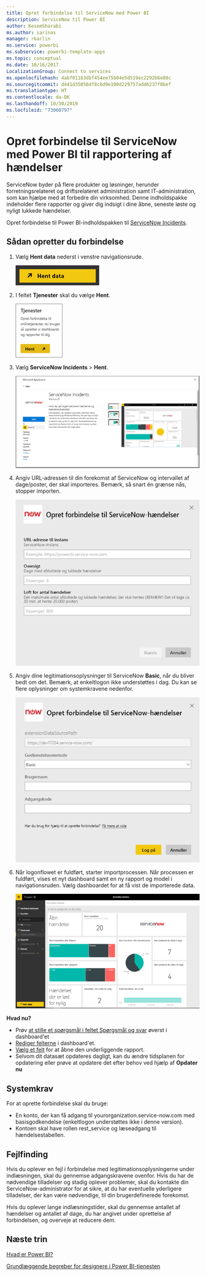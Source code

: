 ```yaml
---
title: Opret forbindelse til ServiceNow med Power BI
description: ServiceNow til Power BI
author: KesemSharabi
ms.author: sarinas
manager: rkarlin
ms.service: powerbi
ms.subservice: powerbi-template-apps
ms.topic: conceptual
ms.date: 10/16/2017
LocalizationGroup: Connect to services
ms.openlocfilehash: 4abf01163dbf454ee75b04e5d519ec2292b6e80c
ms.sourcegitcommit: d441d350504f8c6d9e100d229757add6237f0bef
ms.translationtype: HT
ms.contentlocale: da-DK
ms.lasthandoff: 10/30/2019
ms.locfileid: "73060797"
---
```

# <a name="connect-to-servicenow-with-power-bi-for-incident-reporting"></a>Opret forbindelse til ServiceNow med Power BI til rapportering af hændelser
ServiceNow byder på flere produkter og løsninger, herunder forretningsrelateret og driftsrelateret administration samt IT-administration, som kan hjælpe med at forbedre din virksomhed. Denne indholdspakke indeholder flere rapporter og giver dig indsigt i dine åbne, seneste løste og nyligt lukkede hændelser.  

Opret forbindelse til Power BI-indholdspakken til [ServiceNow Incidents](https://app.powerbi.com/getdata/services/servicenow).

## <a name="how-to-connect"></a>Sådan opretter du forbindelse
1. Vælg **Hent data** nederst i venstre navigationsrude.
   
   ![](media/service-connect-to-servicenow/pbi_getdata.png) 
2. I feltet **Tjenester** skal du vælge **Hent**.
   
   ![](media/service-connect-to-servicenow/pbi_getservices.png) 
3. Vælg **ServiceNow Incidents** \> **Hent**.
   
   ![](media/service-connect-to-servicenow/connect.png)
4. Angiv URL-adressen til din forekomst af ServiceNow og intervallet af dage/poster, der skal importeres. Bemærk, så snart én grænse nås, stopper importen.
   
   ![](media/service-connect-to-servicenow/params.png)
5. Angiv dine legitimationsoplysninger til ServiceNow **Basic**, når du bliver bedt om det. Bemærk, at enkeltlogon ikke understøttes i dag. Du kan se flere oplysninger om systemkravene nedenfor.
   
   ![](media/service-connect-to-servicenow/creds.png)
6. Når logonflowet er fuldført, starter importprocessen. Når processen er fuldført, vises et nyt dashboard samt en ny rapport og model i navigationsruden. Vælg dashboardet for at få vist de importerede data.
   
    ![](media/service-connect-to-servicenow/dashboard.png)

**Hvad nu?**

* Prøv [at stille et spørgsmål i feltet Spørgsmål og svar](consumer/end-user-q-and-a.md) øverst i dashboard'et
* [Rediger felterne](service-dashboard-edit-tile.md) i dashboard'et.
* [Vælg et felt](consumer/end-user-tiles.md) for at åbne den underliggende rapport.
* Selvom dit datasæt opdateres dagligt, kan du ændre tidsplanen for opdatering eller prøve at opdatere det efter behov ved hjælp af **Opdater nu**

## <a name="system-requirements"></a>Systemkrav
For at oprette forbindelse skal du bruge:  

* En konto, der kan få adgang til yourorganization.service-now.com med basisgodkendelse (enkeltlogon understøttes ikke i denne version).  
* Kontoen skal have rollen rest_service og læseadgang til hændelsestabellen.  

## <a name="troubleshooting"></a>Fejlfinding
Hvis du oplever en fejl i forbindelse med legitimationsoplysningerne under indlæsningen, skal du gennemse adgangskravene ovenfor. Hvis du har de nødvendige tilladelser og stadig oplever problemer, skal du kontakte din ServiceNow-administrator for at sikre, at du har eventuelle yderligere tilladelser, der kan være nødvendige, til din brugerdefinerede forekomst.

Hvis du oplever lange indlæsningstider, skal du gennemse antallet af hændelser og antallet af dage, du har angivet under oprettelse af forbindelsen, og overveje at reducere dem.

## <a name="next-steps"></a>Næste trin
[Hvad er Power BI?](fundamentals/power-bi-overview.md)

[Grundlæggende begreber for designere i Power BI-tjenesten](service-basic-concepts.md)

